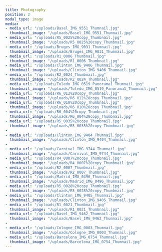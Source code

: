 ```yaml
---
title: Photography
position: 2
modal_type: image
media:
- media_url: "/uploads/Basel_IMG_9551_Thumnail.jpg"
  thumbnail_image: "/uploads/Basel_IMG_9551_Thumnail.jpg"
- media_url: "/uploads/R5_0025%20copy_Thumbnail.jpg"
  thumbnail_image: "/uploads/R5_0025%20copy_Thumbnail.jpg"
- media_url: "/uploads/Bruges_IMG_9031_Thumnail.jpg"
  thumbnail_image: "/uploads/Bruges_IMG_9031_Thumnail.jpg"
- media_url: "/uploads/R1_0006_Thumbnail.jpg"
  thumbnail_image: "/uploads/R1_0006_Thumbnail.jpg"
- media_url: "/uploads/Clinton_IMG_9406_Thumnail.jpg"
  thumbnail_image: "/uploads/Clinton_IMG_9406_Thumnail.jpg"
- media_url: "/uploads/R2_0024_Thumbnail.jpg"
  thumbnail_image: "/uploads/R2_0024_Thumbnail.jpg"
- media_url: "/uploads/Toledo_IMG_0519_Panorama1_Thumnail.jpg"
  thumbnail_image: "/uploads/Toledo_IMG_0519_Panorama1_Thumnail.jpg"
- media_url: "/uploads/R6_012%20copy_Thumbnail.jpg"
  thumbnail_image: "/uploads/R6_012%20copy_Thumbnail.jpg"
- media_url: "/uploads/R6_010%20copy_Thumbnail.jpg"
  thumbnail_image: "/uploads/R6_010%20copy_Thumbnail.jpg"
- media_url: "/uploads/R6_004%20copy_Thumbnail.jpg"
  thumbnail_image: "/uploads/R6_004%20copy_Thumbnail.jpg"
- media_url: "/uploads/R5_0035%20copy_Thumbnail.jpg"
  thumbnail_image: "/uploads/R5_0035%20copy_Thumbnail.jpg"
- 
- media_url: "/uploads/Clinton_IMG_9404_Thumnail.jpg"
  thumbnail_image: "/uploads/Clinton_IMG_9404_Thumnail.jpg"
- 
- media_url: "/uploads/Carnival_IMG_9744_Thumnail.jpg"
  thumbnail_image: "/uploads/Carnival_IMG_9744_Thumnail.jpg"
- media_url: "/uploads/R4_0007%20copy_Thumbnail.jpg"
  thumbnail_image: "/uploads/R4_0007%20copy_Thumbnail.jpg"
- media_url: "/uploads/R2_0007_Thumbnail.jpg"
  thumbnail_image: "/uploads/R2_0007_Thumbnail.jpg"
- media_url: "/uploads/Madrid_IMG_0496_Thumnail.jpg"
  thumbnail_image: "/uploads/Madrid_IMG_0496_Thumnail.jpg"
- media_url: "/uploads/R5_0028%20copy_Thumbnail.jpg"
  thumbnail_image: "/uploads/R5_0028%20copy_Thumbnail.jpg"
- media_url: "/uploads/Clinton_IMG_9405_Thumnail.jpg"
  thumbnail_image: "/uploads/Clinton_IMG_9405_Thumnail.jpg"
- media_url: "/uploads/R1_0021_Thumbnail.jpg"
  thumbnail_image: "/uploads/R1_0021_Thumbnail.jpg"
- media_url: "/uploads/Basel_IMG_9462_Thumnail.jpg"
  thumbnail_image: "/uploads/Basel_IMG_9462_Thumnail.jpg"
- 
- media_url: "/uploads/Cologne_IMG_0003_Thumnail.jpg"
  thumbnail_image: "/uploads/Cologne_IMG_0003_Thumnail.jpg"
- media_url: "/uploads/Barcelona_IMG_0754_Thumnail.jpg"
  thumbnail_image: "/uploads/Barcelona_IMG_0754_Thumnail.jpg"
---
```


